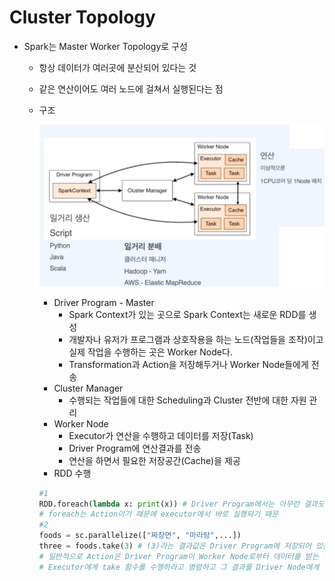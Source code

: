 # Cluster Topology

- Spark는 Master Worker Topology로 구성
    - 항상 데이터가 여러곳에 분산되어 있다는 것
    - 같은 연산이어도 여러 노드에 걸쳐서 실행된다는 점
    - 구조
        
        ![Untitled](Untitled%201.png)
        
        - Driver Program - Master
            - Spark Context가 있는 곳으로 Spark Context는 새로운 RDD를 생성
            - 개발자나 유저가 프로그램과 상호작용을 하는 노드(작업들을 조작)이고 실제 작업을 수행하는 곳은 Worker Node다.
            - Transformation과 Action을 저장해두거나 Worker Node들에게 전송
        - Cluster Manager
            - 수행되는 작업들에 대한 Scheduling과 Cluster 전반에 대한 자원 관리
        - Worker Node
            - Executor가 연산을 수행하고 데이터를 저장(Task)
            - Driver Program에 연산결과를 전송
            - 연산을 하면서 필요한 저장공간(Cache)을 제공
        - RDD 수행
        
        ```python
        #1
        RDD.foreach(lambda x: print(x)) # Driver Program에서는 아무런 결과도 나오지 않음 
        # foreach는 Action이기 때문에 executor에서 바로 실행되기 때문
        #2
        foods = sc.parallelize(["짜장면", "마라탕",...])
        three = foods.take(3) # (3)라는 결과값은 Driver Program에 저장되어 있음
        # 일반적으로 Action은 Driver Program이 Worker Node로부터 데이터를 받는 것 까지 포함
        # Executor에게 take 함수를 수행하라고 명령하고 그 결과를 Driver Node에게 돌려주라고 요청하게 됨
        ```
